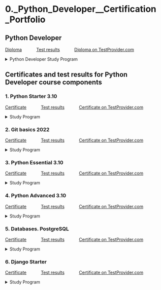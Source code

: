 # 0._Python_Developer__Certification_Portfolio

## Python Developer

<a href="./Certification/0._Python_Developer_Diploma.jpg" target="_blank">Diploma</a>
&nbsp;&nbsp;&nbsp;&nbsp;&nbsp;&nbsp;&nbsp;&nbsp;&nbsp;&nbsp;
<a href="./Test_results/0._Python_Developer_Test_results.jpg" target="_blank">Test results</a>
&nbsp;&nbsp;&nbsp;&nbsp;&nbsp;&nbsp;&nbsp;&nbsp;&nbsp;&nbsp;
<a href="https://testprovider.com/ru/search-certificate/TP75891538D">Diploma on TestProvider.com</a>

<details>
  <summary>Python Developer Study Program</summary>

* <b>Python</b>

1. Introduction to Python
2. Primitive data types and variables
3. Conditional constructions
4. Cyclic constructions
5. Sequences
6. Lists
7. Sets and mapping
8. Functions, part 1
9. Functions, part 2
10. PEP8
11. OOP. Classes, attributes, methods, constructor
12. OOP. Inheritance and abstraction
13. OOP. Encapsulation and polymorphism
14. Exceptions and their handling
15. Introspection and reflection
16. Iterators
17. Generators
18. Work with files
19. Modules and packages
20. Regular expressions
21. Elements of functional programming
22. Working with the network
23. Data warehouses
24. SQLite. Syntax and queries
25. Asynchronous programming in Python
26. Multithreaded programming in Python
27. Typed Python. Unit Testing
28. Practical lesson. Scraping
29. Practical lesson. SQLite
30. Virtual environments

* <b>Git</b>

1. Git Basics
2. Repository publication
3. IDE integration

* <b>Databases. PostgreSQL</b>

1. Creating infrastructure
2. Basic PostgreSQL data types and simple queries
3. Joining of tables (JOIN) and subqueries
4. Other objects of databases: views and functions
5. Database design. DDL - managing databases and database objects

* <b>Django Starter</b>

1. Introduction to Django
2. Routing
3. Templates and mappings
4. The models
5. The forms
6. Django ORM and admin panel
7. Django and REST. REST Overview, Django Rest Framework Overview
8. Django application deployment
9. Security in Django
10. Practical lesson. A ToDo list creation

</details>

## Certificates and test results for Python Developer course components

### 1. Python Starter 3.10

<a href="./Certification/1._Python_Starter_3.10_Certificate.jpg" target="_blank">Certificate</a>
&nbsp;&nbsp;&nbsp;&nbsp;&nbsp;&nbsp;&nbsp;&nbsp;&nbsp;&nbsp;
<a href="./Test_results/1._Python_Starter_3.10_Test_results.jpg" target="_blank">Test
results</a>
&nbsp;&nbsp;&nbsp;&nbsp;&nbsp;&nbsp;&nbsp;&nbsp;&nbsp;&nbsp;
<a href="https://testprovider.com/ru/search-certificate/TP19851313">Certificate on TestProvider.com</a>

<details>
  <summary>Study Program</summary>

1. Introduction to Python
2. Primitive data types and variables
3. Conditional constructions
4. Cyclic constructions
5. Sequences
6. Lists
7. Sets and mapping
8. Functions, part 1
9. Functions, part 2
10. PEP8

</details>

### 2. Git basics 2022

<a href="./Certification/2._Git_basics_2022_Certificate.jpg" target="_blank">Certificate</a>
&nbsp;&nbsp;&nbsp;&nbsp;&nbsp;&nbsp;&nbsp;&nbsp;&nbsp;&nbsp;
<a href="./Test_results/2._Git_basics_2022_Test_results.jpg" target="_blank">Test
results</a>
&nbsp;&nbsp;&nbsp;&nbsp;&nbsp;&nbsp;&nbsp;&nbsp;&nbsp;&nbsp;
<a href="https://testprovider.com/ru/search-certificate/TP29442845">Certificate on TestProvider.com</a>

<details>
  <summary>Study Program</summary>

1. Git Basics
2. Repository publication
3. IDE integration

</details>

### 3. Python Essential 3.10

<a href="./Certification/3._Python_Essential_3.10_Certificate.jpg" target="_blank">Certificate</a>
&nbsp;&nbsp;&nbsp;&nbsp;&nbsp;&nbsp;&nbsp;&nbsp;&nbsp;&nbsp;
<a href="./Test_results/3._Python_Essential_3.10_Test_results.jpg" target="_blank">Test
results</a>
&nbsp;&nbsp;&nbsp;&nbsp;&nbsp;&nbsp;&nbsp;&nbsp;&nbsp;&nbsp;
<a href="https://testprovider.com/ru/search-certificate/TP72546223">Certificate on TestProvider.com</a>

<details>
  <summary>Study Program</summary>

1. OOP. Classes, attributes, methods, constructor
2. OOP. Inheritance and abstraction
3. OOP. Encapsulation and polymorphism
4. Exceptions and their handling
5. Introspection and reflection
6. Iterators
7. Generators
8. Work with files
9. Modules and packages
10. Regular expressions

</details>

### 4. Python Advanced 3.10

<a href="./Certification/4._Python_Advanced_3.10_Certificate.jpg" target="_blank">Certificate</a>
&nbsp;&nbsp;&nbsp;&nbsp;&nbsp;&nbsp;&nbsp;&nbsp;&nbsp;&nbsp;
<a href="./Test_results/4._Python_Advanced_3.10_Test_results.jpg" target="_blank">Test
results</a>
&nbsp;&nbsp;&nbsp;&nbsp;&nbsp;&nbsp;&nbsp;&nbsp;&nbsp;&nbsp;
<a href="https://testprovider.com/ru/search-certificate/TP22720228">Certificate on TestProvider.com</a>

<details>
  <summary>Study Program</summary>

1. Elements of functional programming
2. Working with the network
3. Data warehouses
4. SQLite. Syntax and queries
5. Asynchronous programming in Python
6. Multithreaded programming in Python
7. Typed Python. Unit Testing
8. Practical lesson. Scraping
9. Practical lesson. SQLite
10. Virtual environments

</details>

### 5. Databases. PostgreSQL

<a href="./Certification/5._Databases._PostgreSQL_Certificate.jpg" target="_blank">Certificate</a>
&nbsp;&nbsp;&nbsp;&nbsp;&nbsp;&nbsp;&nbsp;&nbsp;&nbsp;&nbsp;
<a href="./Test_results/5._Databases._PostgreSQL_Test_results.jpg" target="_blank">Test
results</a>
&nbsp;&nbsp;&nbsp;&nbsp;&nbsp;&nbsp;&nbsp;&nbsp;&nbsp;&nbsp;
<a href="https://testprovider.com/ru/search-certificate/TP96877762">Certificate on TestProvider.com</a>

<details>
  <summary>Study Program</summary>

1. Creating infrastructure
2. Basic PostgreSQL data types and simple queries
3. Joining of tables (JOIN) and subqueries
4. Other objects of databases: views and functions
5. Database design. DDL - managing databases and database objects

</details>

### 6. Django Starter

<a href="./Certification/6._Django_Starter_Certificate.jpg" target="_blank">Certificate</a>
&nbsp;&nbsp;&nbsp;&nbsp;&nbsp;&nbsp;&nbsp;&nbsp;&nbsp;&nbsp;
<a href="./Test_results/6._Django_Starter_Test_results.jpg" target="_blank">Test
results</a>
&nbsp;&nbsp;&nbsp;&nbsp;&nbsp;&nbsp;&nbsp;&nbsp;&nbsp;&nbsp;
<a href="https://testprovider.com/ru/search-certificate/TP42857906">Certificate on TestProvider.com</a>

<details>
  <summary>Study Program</summary>

1. Introduction to Django
2. Routing
3. Templates and mappings
4. The models
5. The forms
6. Django ORM and admin panel
7. Django and REST. REST Overview, Django Rest Framework Overview
8. Django application deployment
9. Security in Django
10. Practical lesson. A ToDo list creation

</details>
